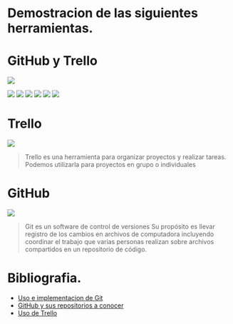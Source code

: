 # Demostracion de las siguientes herramientas.

# GitHub y Trello

![](https://blog.trello.com/hs-fs/hubfs/Imported_Blog_Media/trello_github-1024x512-2.png?width=1024&height=512&name=trello_github-1024x512-2.png)

![](https://img.shields.io/github/stars/pandao/editor.md.svg) ![](https://img.shields.io/github/forks/pandao/editor.md.svg) ![](https://img.shields.io/github/tag/pandao/editor.md.svg) ![](https://img.shields.io/github/release/pandao/editor.md.svg) ![](https://img.shields.io/github/issues/pandao/editor.md.svg) ![](https://img.shields.io/bower/v/editor.md.svg)

 
# Trello

![](https://th.bing.com/th/id/R.88c5a89c43370d1fa8f95bcbb32be92b?rik=04qTKLmkMXqnLw&riu=http%3a%2f%2fblog.trello.com%2fwp-content%2fuploads%2f2011%2f09%2f03-Trello-300x1731.png&ehk=fxziI023AfE6gyGnR13wrEp4kZ5GSTwb4LbIUQwbK8g%3d&risl=&pid=ImgRaw&r=0)

> Trello es una herramienta para organizar proyectos y 
    realizar tareas. Podemos utilizarla para proyectos en 
	grupo o individuales

# GitHub

![](https://1000marcas.net/wp-content/uploads/2021/06/Git-Logo-1280x800.png)

>Git es un software de control de versiones
Su propósito es llevar registro de los cambios en archivos de computadora incluyendo coordinar el trabajo que varias personas realizan sobre archivos compartidos en un repositorio de código.

# Bibliografia.

- [Uso e implementacion de Git ](https://youtu.be/vlCXdvcgiE0)
- [GitHub y sus repositorios a conocer](https://youtu.be/44ziZ12rJwU)
- [Uso de Trello ](https://youtu.be/PvggrbuZA9Y)
